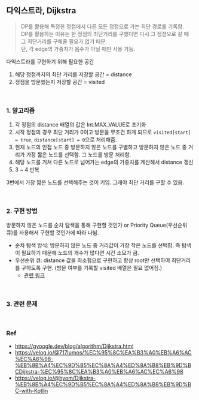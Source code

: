 ## 다익스트라, Dijkstra 
> DP를 활용해 특정한 정점에서 다른 모든 정점으로 가는 최단 경로를 기록함. <br/>
> DP를 활용하는 이유는 한 정점의 최단거리를 구했다면 다시 그 정점으로 갈 때 그 최단거리를 구해줄 필요가 없기 때문.<br/> 
> 단, 각 edge의 가중치가 음수가 아닐 때만 사용 가능.

다익스트라를 구현하기 위해 필요한 공간
1. 해당 정점까지의 최단 거리를 저장할 공간 = distance
2. 정점을 방문했는지 저장할 공간 = visited

<br/>

### 1. 알고리즘
1. 각 정점의 distance 배열의 값은 Int.MAX_VALUE로 초기화
2. 시작 정점의 경우 최단 거리가 0이고 방문을 무조건 하게 되므로 `visited[start] = true`, `distance[start] = 0`으로 처리해줌.
3. 현재 노드의 인접 노드 중 방문하지 않은 노드를 구별하고 방문하지 않은 노드 중 거리가 가장 짧은 노드를 선택함. 그 노드를 방문 처리함. 
4. 해당 노드를 거쳐 다른 노드로 넘어가는 edge의 가중치를 계산해서 distance 갱신
5. 3 ~ 4 반복

3번에서 가장 짧은 노드를 선택해주는 것이 키임. 그래야 최단 거리를 구할 수 있음. 

<br/>

### 2. 구현 방법
방문하지 않은 노드를 순차 탐색을 통해 구현할 것인가 or Priority Queue(우선순위 큐)를 사용해서 구현할 것인가에 따라 나뉨.
- 순차 탐색 방식: 방문하지 않은 노드 중 거리값이 가장 작은 노드를 선택함. 즉 탐색이 필요하기 때문에 노드의 개수가 많다면 시간 소모가 큼. 
- 우선순위 큐: distance 값을 최소힙으로 구현하고 항상 root만 선택하여 최단거리를 구하도록 구현. (방문 여부를 기록할 visited 배열은 필요 없어짐.)  
  - [관련 링크](https://techblog-history-younghunjo1.tistory.com/248)

<br/>

### 3. 관련 문제


<br/>

### Ref
- https://gyoogle.dev/blog/algorithm/Dijkstra.html
- https://velog.io/@717lumos/%EC%95%8C%EA%B3%A0%EB%A6%AC%EC%A6%98-%EB%8B%A4%EC%9D%B5%EC%8A%A4%ED%8A%B8%EB%9D%BCDijkstra-%EC%95%8C%EA%B3%A0%EB%A6%AC%EC%A6%98
- https://velog.io/@hyom/Dijkstra-%EB%8B%A4%EC%9D%B5%EC%8A%A4%ED%8A%B8%EB%9D%BC-with-Kotlin